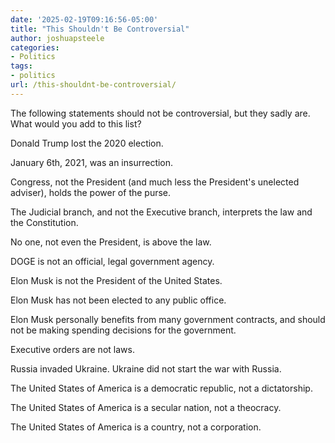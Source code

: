 ```yaml
---
date: '2025-02-19T09:16:56-05:00'
title: "This Shouldn't Be Controversial"
author: joshuapsteele
categories:
- Politics
tags:
- politics
url: /this-shouldnt-be-controversial/
---
```


The following statements should not be controversial, but they sadly are. What would you add to this list?

Donald Trump lost the 2020 election.

January 6th, 2021, was an insurrection.

Congress, not the President (and much less the President's unelected adviser), holds the power of the purse.

The Judicial branch, and not the Executive branch, interprets the law and the Constitution.

No one, not even the President, is above the law.

DOGE is not an official, legal government agency.

Elon Musk is not the President of the United States.

Elon Musk has not been elected to any public office.

Elon Musk personally benefits from many government contracts, and should not be making spending decisions for the government.

Executive orders are not laws.

Russia invaded Ukraine. Ukraine did not start the war with Russia.

The United States of America is a democratic republic, not a dictatorship.

The United States of America is a secular nation, not a theocracy.

The United States of America is a country, not a corporation.
